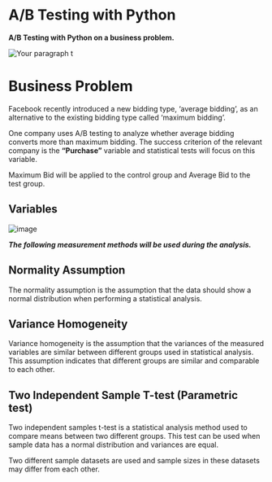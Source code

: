 # A/B Testing with Python
**A/B Testing with Python on a business problem.**

![Your paragraph t](https://user-images.githubusercontent.com/79108733/228497556-44ee5459-3016-409c-ac52-035fc7ca65ac.png)


# Business Problem

Facebook recently introduced a new bidding type, ‘average bidding’, as an alternative to the existing bidding type called ‘maximum bidding’.

One company uses A/B testing to analyze whether average bidding converts more than maximum bidding. The success criterion of the relevant company is the **“Purchase”** variable and statistical tests will focus on this variable.

Maximum Bid will be applied to the control group and Average Bid to the test group.

## Variables

![image](https://user-images.githubusercontent.com/79108733/228502153-1ac5baba-2d19-438a-81a5-15497798f962.png)

***The following measurement methods will be used during the analysis.***

## Normality Assumption 
The normality assumption is the assumption that the data should show a normal distribution when performing a statistical analysis.

## Variance Homogeneity
Variance homogeneity is the assumption that the variances of the measured variables are similar between different groups used in statistical analysis. This assumption indicates that different groups are similar and comparable to each other.

## Two Independent Sample T-test (Parametric test)
Two independent samples t-test is a statistical analysis method used to compare means between two different groups. This test can be used when sample data has a normal distribution and variances are equal.

Two different sample datasets are used and sample sizes in these datasets may differ from each other.
